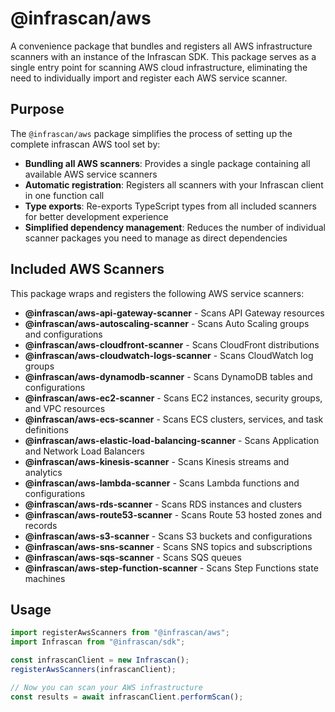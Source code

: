 # @infrascan/aws

A convenience package that bundles and registers all AWS infrastructure scanners with an instance of the Infrascan SDK. This package serves as a single entry point for scanning AWS cloud infrastructure, eliminating the need to individually import and register each AWS service scanner.

## Purpose

The `@infrascan/aws` package simplifies the process of setting up the complete infrascan AWS tool set by:

- **Bundling all AWS scanners**: Provides a single package containing all available AWS service scanners
- **Automatic registration**: Registers all scanners with your Infrascan client in one function call
- **Type exports**: Re-exports TypeScript types from all included scanners for better development experience
- **Simplified dependency management**: Reduces the number of individual scanner packages you need to manage as direct dependencies

## Included AWS Scanners

This package wraps and registers the following AWS service scanners:

- **@infrascan/aws-api-gateway-scanner** - Scans API Gateway resources
- **@infrascan/aws-autoscaling-scanner** - Scans Auto Scaling groups and configurations
- **@infrascan/aws-cloudfront-scanner** - Scans CloudFront distributions
- **@infrascan/aws-cloudwatch-logs-scanner** - Scans CloudWatch log groups
- **@infrascan/aws-dynamodb-scanner** - Scans DynamoDB tables and configurations
- **@infrascan/aws-ec2-scanner** - Scans EC2 instances, security groups, and VPC resources
- **@infrascan/aws-ecs-scanner** - Scans ECS clusters, services, and task definitions
- **@infrascan/aws-elastic-load-balancing-scanner** - Scans Application and Network Load Balancers
- **@infrascan/aws-kinesis-scanner** - Scans Kinesis streams and analytics
- **@infrascan/aws-lambda-scanner** - Scans Lambda functions and configurations
- **@infrascan/aws-rds-scanner** - Scans RDS instances and clusters
- **@infrascan/aws-route53-scanner** - Scans Route 53 hosted zones and records
- **@infrascan/aws-s3-scanner** - Scans S3 buckets and configurations
- **@infrascan/aws-sns-scanner** - Scans SNS topics and subscriptions
- **@infrascan/aws-sqs-scanner** - Scans SQS queues
- **@infrascan/aws-step-function-scanner** - Scans Step Functions state machines

## Usage

```js
import registerAwsScanners from "@infrascan/aws";
import Infrascan from "@infrascan/sdk";

const infrascanClient = new Infrascan();
registerAwsScanners(infrascanClient);

// Now you can scan your AWS infrastructure
const results = await infrascanClient.performScan();
```
